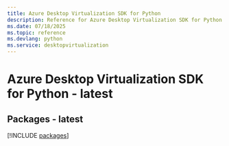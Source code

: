 ```yaml
---
title: Azure Desktop Virtualization SDK for Python
description: Reference for Azure Desktop Virtualization SDK for Python
ms.date: 07/18/2025
ms.topic: reference
ms.devlang: python
ms.service: desktopvirtualization
---
```

# Azure Desktop Virtualization SDK for Python - latest
## Packages - latest
[!INCLUDE [packages](desktop-virtualization-index.md)]